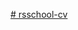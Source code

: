 [# rsschool-cv]([https://maksymbodnenko.github.io//rsschool-cv/cv](https://maksymbodnenko.github.io//rsschool-cv/index.html))

